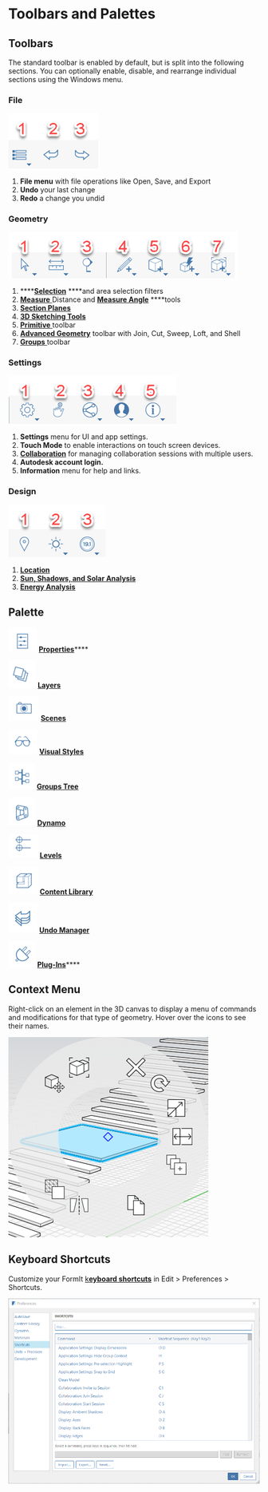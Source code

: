 # Toolbars and Palettes

## Toolbars

The standard toolbar is enabled by default, but is split into the following sections. You can optionally enable, disable, and rearrange individual sections using the Windows menu.

### File

![](../.gitbook/assets/file_icons.png)

1. **File menu** with file operations like Open, Save, and Export
2. **Undo** your last change
3. **Redo** a change you undid

### Geometry

![](../.gitbook/assets/geometry_icons%20%281%29.png)

1. \*\*\*\*[**Selection**](https://windows.help.formit.autodesk.com/tool-library/select-edge-face-or-object) ****and area selection filters
2. [**Measure** ](../tool-library/measure-tool.md)Distance and [**Measure Angle**](../tool-library/measure-angle-tool.md) ****tools
3. [**Section Planes**](../tool-library/section-planes.md)
4. [**3D Sketching Tools**](../building-the-farnsworth-house/part-i/3d-sketching.md)
5. [**Primitive** ](../tool-library/place-primitive-object.md)toolbar
6. [**Advanced Geometry**](../building-the-farnsworth-house/part-i/advanced-modeling.md) toolbar with Join, Cut, Sweep, Loft, and Shell
7. [**Groups** ](../tool-library/groups.md)toolbar

### Settings

![](../.gitbook/assets/settings_icons.png)

1. **Settings** menu for UI and app settings.
2. **Touch Mode** to enable interactions on touch screen devices.
3. [**Collaboration**](../tool-library/collaboration.md) for managing collaboration sessions with multiple users.
4. **Autodesk account login.**
5. **Information** menu for help and links.

### Design

![](../.gitbook/assets/design_icons.png)

1. [**Location** ](../tool-library/setting-location.md)
2. [**Sun, Shadows, and Solar Analysis**](../tool-library/solar-analysis.md)
3. [**Energy Analysis**](../tool-library/energy-analysis.md)

## Palette

![](../.gitbook/assets/properties%20%281%29.png) [**Properties**](https://windows.help.formit.autodesk.com/tool-library/properties)\*\*\*\*

![](../.gitbook/assets/layers.png) [**Layers**](../tool-library/layers.md)

![](../.gitbook/assets/scenes.png) [**Scenes**](../tool-library/scenes.md)

![](../.gitbook/assets/visual_styles.png) [**Visual Styles**](../tool-library/visual-styles.md)

![](../.gitbook/assets/branch_tree.png) [**Groups Tree**](../tool-library/groups-tree.md)

![](../.gitbook/assets/dynamo.png) [**Dynamo**](../tool-library/dynamo.md)

![](../.gitbook/assets/levels.png) [**Levels**](../tool-library/levels-and-area.md)

![](../.gitbook/assets/content_library.png) [**Content Library**](../tool-library/content-library.md)

![](../.gitbook/assets/undo.png) [**Undo Manager**](https://github.com/FormIt3D/autodesk-formit-360-windows-help/tree/c377e7b8a3b8e43e684321d0b7de867608d317a3/tool-library/undo-manager.md)

![](../.gitbook/assets/plugin_img.png) [**Plug-Ins**](https://windows.help.formit.autodesk.com/tool-library/plug-ins)\*\*\*\*

## Context Menu

Right-click on an element in the 3D canvas to display a menu of commands and modifications for that type of geometry. Hover over the icons to see their names.

![](../.gitbook/assets/wheel_img.png)

## Keyboard Shortcuts

Customize your FormIt [k**eyboard shortcuts**](../appendix/keyboard-shortcuts.md) in Edit &gt; Preferences &gt; Shortcuts.

![](../.gitbook/assets/shortcuts_img.png)


